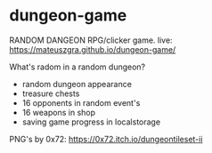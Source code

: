 # dungeon-game
RANDOM DANGEON
RPG/clicker game.
live: https://mateuszgra.github.io/dungeon-game/

What's radom in a random dungeon?
+ random dungeon appearance
+ treasure chests
+ 16 opponents in random event's
+ 16 weapons in shop
+ saving game progress in localstorage


PNG's by 0x72: https://0x72.itch.io/dungeontileset-ii
